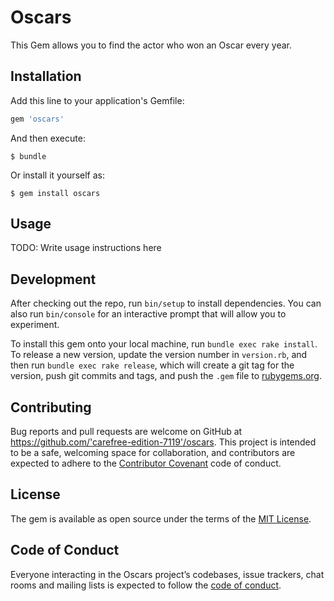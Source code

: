 # Oscars

This Gem allows you to find the actor who won an Oscar every year.  

## Installation

Add this line to your application's Gemfile:

```ruby
gem 'oscars'
```

And then execute:

    $ bundle

Or install it yourself as:

    $ gem install oscars

## Usage

TODO: Write usage instructions here

## Development

After checking out the repo, run `bin/setup` to install dependencies. You can also run `bin/console` for an interactive prompt that will allow you to experiment.

To install this gem onto your local machine, run `bundle exec rake install`. To release a new version, update the version number in `version.rb`, and then run `bundle exec rake release`, which will create a git tag for the version, push git commits and tags, and push the `.gem` file to [rubygems.org](https://rubygems.org).

## Contributing

Bug reports and pull requests are welcome on GitHub at https://github.com/'carefree-edition-7119'/oscars. This project is intended to be a safe, welcoming space for collaboration, and contributors are expected to adhere to the [Contributor Covenant](http://contributor-covenant.org) code of conduct.

## License

The gem is available as open source under the terms of the [MIT License](https://opensource.org/licenses/MIT).

## Code of Conduct

Everyone interacting in the Oscars project’s codebases, issue trackers, chat rooms and mailing lists is expected to follow the [code of conduct](https://github.com/'carefree-edition-7119'/oscars/blob/master/CODE_OF_CONDUCT.md).
